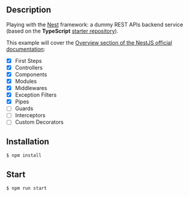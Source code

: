 
## Description

Playing with the [Nest](https://github.com/nestjs/nest) framework: a dummy REST APIs backend service (based on the **TypeScript** [starter repository](https://github.com/nestjs/typescript-starter.git)).

This example will cover the [Overview section of the NestJS official documentation](https://docs.nestjs.com/):

- [X] First Steps
- [X] Controllers
- [X] Components
- [X] Modules
- [X] Middlewares
- [X] Exception Filters
- [X] Pipes
- [ ] Guards
- [ ] Interceptors
- [ ] Custom Decorators

## Installation

```bash
$ npm install
```

## Start

```
$ npm run start
```

